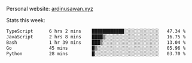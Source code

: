 Personal website: [ardinusawan.xyz](https://ardinusawan.xyz)

Stats this week:
<!--START_SECTION:waka-->

```txt
TypeScript      6 hrs 2 mins    ████████████░░░░░░░░░░░░░   47.34 %
JavaScript      2 hrs 8 mins    ████▒░░░░░░░░░░░░░░░░░░░░   16.75 %
Bash            1 hr 39 mins    ███▒░░░░░░░░░░░░░░░░░░░░░   13.04 %
Go              45 mins         █▒░░░░░░░░░░░░░░░░░░░░░░░   05.96 %
Python          28 mins         █░░░░░░░░░░░░░░░░░░░░░░░░   03.70 %
```

<!--END_SECTION:waka-->
